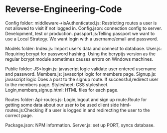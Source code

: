 # Reverse-Engineering-Code
Config folder:
middleware->isAuthenticated.js: Restricting routes a user is not allowed to visit if not logged in.
Config.json: connection config to server. Development, test or production.
passport.js:Telling passport we want to use a Local Strategy. We want login with a username/email and password.
 
Models folder:
Index.js: Import user’s data and connect to database.
User.js: Requiring bcrypt for password hashing. Using the bcryptjs version as the regular bcrypt module sometimes causes errors on Windows machines.
 
Public folder:
JS>login.js: javascript logic validate user entered username and password.
Members.js: javascript logic for members page.
Signup.js:  javascript logic Does a post to the signup route. If successful,redirect user to the members page.
Stylesheet: CSS stylesheet.
Login,members,signup.html: HTML files for each page.
 
Routes folder:
Api-routes.js: Login,logout and sign up route.Route for getting some data about our user to be used client side
html-routes.js:Checking if a user is logged in and redirecting the user to the correct page.
 
Package.json: NPM information.
Server.js: set up PORT, syncs database.